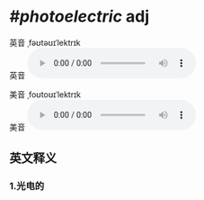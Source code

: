 # ***\#photoelectric*** adj
英音 ˌfəʊtəʊɪˈlektrɪk  
英音
<audio src="./media/photoelectric1_AAC.aac" controls="controls"></audio>

美音 ˌfoʊtoʊɪˈlektrɪk  
美音
<audio src="./media/photoelectric1_AAC.aac" controls="controls"></audio>



  

英文释义
---
### 1.**光电的**  


